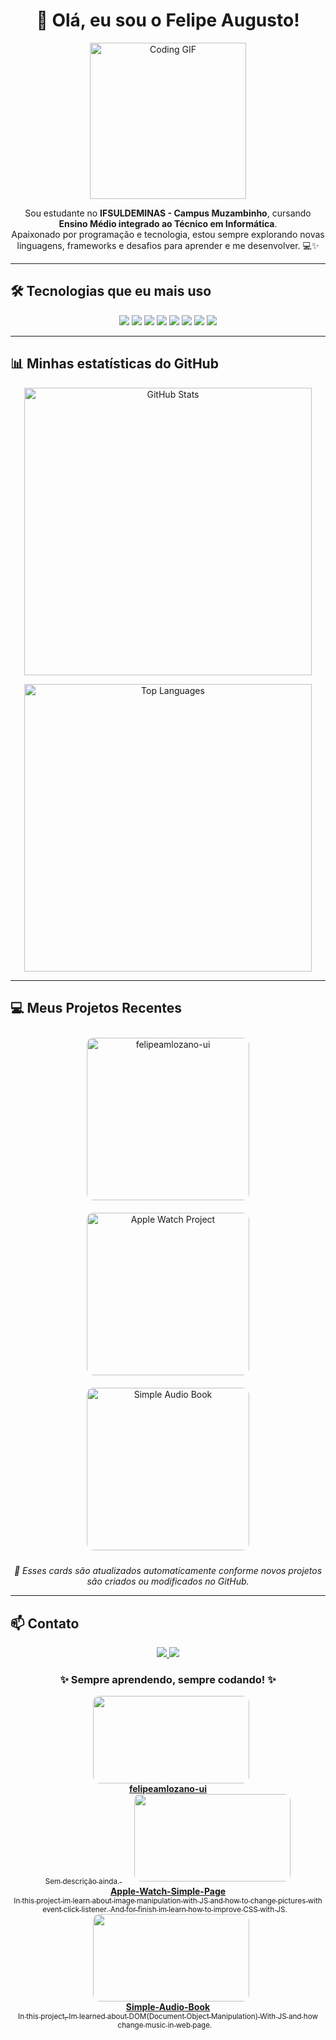 <h1 align="center">👋 Olá, eu sou o Felipe Augusto!</h1>

<p align="center">
  <img src="https://media.giphy.com/media/26FPJGjhefSJuaRhu/giphy.gif" width="250px" alt="Coding GIF"/>
</p>

<p align="center">
Sou estudante no <b>IFSULDEMINAS - Campus Muzambinho</b>, cursando <b>Ensino Médio integrado ao Técnico em Informática</b>.<br>
Apaixonado por programação e tecnologia, estou sempre explorando novas linguagens, frameworks e desafios para aprender e me desenvolver. 💻✨
</p>

---

## 🛠 Tecnologias que eu mais uso

<p align="center">
  <img src="https://img.shields.io/badge/-Python-3776AB?style=for-the-badge&logo=python&logoColor=white"/>
  <img src="https://img.shields.io/badge/-C++-00599C?style=for-the-badge&logo=c%2B%2B&logoColor=white"/>
  <img src="https://img.shields.io/badge/-C-555555?style=for-the-badge&logo=c&logoColor=white"/>
  <img src="https://img.shields.io/badge/-HTML5-E34F26?style=for-the-badge&logo=html5&logoColor=white"/>
  <img src="https://img.shields.io/badge/-CSS3-1572B6?style=for-the-badge&logo=css3&logoColor=white"/>
  <img src="https://img.shields.io/badge/-JavaScript-F7DF1E?style=for-the-badge&logo=javascript&logoColor=black"/>
  <img src="https://img.shields.io/badge/-PHP-777BB4?style=for-the-badge&logo=php&logoColor=white"/>
  <img src="https://img.shields.io/badge/-MySQL-4479A1?style=for-the-badge&logo=mysql&logoColor=white"/>
</p>

---

## 📊 Minhas estatísticas do GitHub

<p align="center">
  <img src="https://github-readme-stats.vercel.app/api?username=felipeamlozano-ui&show_icons=true&theme=tokyonight&count_private=true&hide_border=true&border_radius=12" width="460" alt="GitHub Stats"/>
</p>

<p align="center">
  <img src="https://github-readme-stats.vercel.app/api/top-langs/?username=felipeamlozano-ui&layout=compact&theme=tokyonight&hide_border=true&border_radius=12&langs_count=8" width="460" alt="Top Languages"/>
</p>

---

## 💻 Meus Projetos Recentes

<!-- start-projects -->
<div align="center">

<a href="https://github.com/felipeamlozano-ui/felipeamlozano-ui">
  <img src="https://opengraph.githubassets.com/1/felipeamlozano-ui/felipeamlozano-ui" width="260" style="border-radius: 10px; margin: 10px;" alt="felipeamlozano-ui"/>
</a>

<a href="https://github.com/felipeamlozano-ui/Apple-Watch--Simple-Page">
  <img src="https://opengraph.githubassets.com/1/felipeamlozano-ui/Apple-Watch--Simple-Page" width="260" style="border-radius: 10px; margin: 10px;" alt="Apple Watch Project"/>
</a>

<a href="https://github.com/felipeamlozano-ui/Simple-Audio-Book">
  <img src="https://opengraph.githubassets.com/1/felipeamlozano-ui/Simple-Audio-Book" width="260" style="border-radius: 10px; margin: 10px;" alt="Simple Audio Book"/>
</a>

</div>
<!-- end-projects -->

<p align="center"><i>🔁 Esses cards são atualizados automaticamente conforme novos projetos são criados ou modificados no GitHub.</i></p>

---

## 📫 Contato

<p align="center">
  <a href="https://github.com/felipeamlozano-ui">
    <img src="https://img.shields.io/badge/GitHub-felipeamlozano--ui-181717?style=for-the-badge&logo=github"/>
  </a>
  <a href="mailto:felipe.a.m.lozano@gmail.com">
    <img src="https://img.shields.io/badge/E--mail-felipe.a.m.lozano@gmail.com-D14836?style=for-the-badge&logo=gmail&logoColor=white"/>
  </a>
</p>

<h3 align="center">✨ Sempre aprendendo, sempre codando! ✨</h3>


<!-- start-projects -->
<p align="center">
  <a href="https://github.com/felipeamlozano-ui/felipeamlozano-ui" target="_blank" style="margin: 10px;">
    <img src="https://opengraph.githubassets.com/1/felipeamlozano-ui/felipeamlozano-ui" width="250px" height="140px" style="border-radius:10px;"/>
    <br/>
    <b>felipeamlozano-ui</b><br/>
    <sub>Sem descrição ainda.</sub>
  </a>
  <a href="https://github.com/felipeamlozano-ui/Apple-Watch-Simple-Page" target="_blank" style="margin: 10px;">
    <img src="https://opengraph.githubassets.com/1/felipeamlozano-ui/Apple-Watch-Simple-Page" width="250px" height="140px" style="border-radius:10px;"/>
    <br/>
    <b>Apple-Watch-Simple-Page</b><br/>
    <sub>In this project im learn about image manipulation with JS and how to change pictures with event click listener. And for finish im learn how to improve CSS with JS.</sub>
  </a>
  <a href="https://github.com/felipeamlozano-ui/Simple-Audio-Book" target="_blank" style="margin: 10px;">
    <img src="https://opengraph.githubassets.com/1/felipeamlozano-ui/Simple-Audio-Book" width="250px" height="140px" style="border-radius:10px;"/>
    <br/>
    <b>Simple-Audio-Book</b><br/>
    <sub>In this project, Im learned about DOM(Document Object Manipulation) With JS and how change music in web page.</sub>
  </a>
</p>
<!-- end-projects -->
